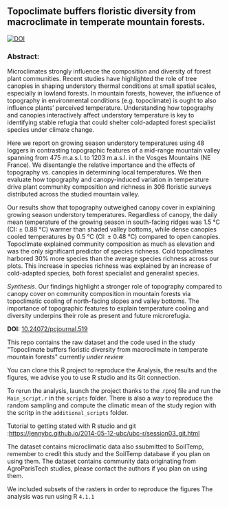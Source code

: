 ## Topoclimate buffers floristic diversity from macroclimate in temperate mountain forests.

[![DOI](https://zenodo.org/badge/652591507.svg)](https://zenodo.org/doi/10.5281/zenodo.12626860)

### Abstract:

Microclimates strongly influence the composition and diversity of forest plant communities. Recent studies have highlighted the role of tree canopies in shaping understory thermal conditions at small spatial scales, especially in lowland forests. In mountain forests, however, the influence of topography in environmental conditions (e.g. topoclimate) is ought to also influence plants’ perceived temperature. Understanding how topography and canopies interactively affect understory temperature is key to identifying stable refugia that could shelter cold-adapted forest specialist species under climate change.

Here we report on growing season understory temperatures using 48 loggers in contrasting topographic features of a mid-range mountain valley spanning from 475 m.a.s.l. to 1203 m.a.s.l. in the Vosges Mountains (NE France). We disentangle the relative importance and the effects of topography vs. canopies in determining local temperatures. We then evaluate how topography and canopy-induced variation in temperature drive plant community composition and richness in 306 floristic surveys distributed across the studied mountain valley.

Our results show that topography outweighed canopy cover in explaining growing season understory temperatures. Regardless of canopy, the daily mean temperature of the growing season in south-facing ridges was 1.5 °C (CI: ± 0.88 °C) warmer than shaded valley bottoms, while dense canopies cooled temperatures by 0.5 °C (CI: ± 0.48 °C) compared to open canopies. Topoclimate explained community composition as much as elevation and was the only significant predictor of species richness. Cold topoclimates harbored 30% more species than the average species richness across our plots. This increase in species richness was explained by an increase of cold-adapted species, both forest specialist and generalist species.

*Synthesis*. Our findings highlight a stronger role of topography compared to canopy cover on community composition in mountain forests via topoclimatic cooling of north-facing slopes and valley bottoms. The importance of topographic features to explain temperature cooling and diversity underpins their role as present and future microrefugia.

**DOI:** [10.24072/pcjournal.519](https://doi.org/10.24072/pcjournal.519)


This repo contains the raw dataset and the code used in the study "Topoclimate buffers floristic diversity from macroclimate in temperate mountain forests" currently *under review*

You can clone this R project to reproduce the Analysis, the results and the figures, we advise you to use R studio and its Git connection.

To rerun the analysis, launch the project thanks to the .rproj file and run the `Main_script.r` in the `scripts` folder. There is also a way to reproduce the random sampling and compute the climatic mean of the study region with the scritp in the `additional_scripts` folder.

Tutorial to getting stated with R studio and git :https://jennybc.github.io/2014-05-12-ubc/ubc-r/session03_git.html

The dataset contains microclimatic data also ssubmitted to SoilTemp, remember to credit this study and the SoilTemp database if you plan on using them.
The dataset contains community data originating from AgroParisTech studies, please contact the authors if you plan on using them.

We included subsets of the rasters in order to reproduce the figures
The analysis was run using R `4.1.1`
